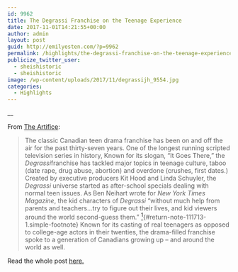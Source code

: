 ```yaml
---
id: 9962
title: The Degrassi Franchise on the Teenage Experience
date: 2017-11-01T14:21:55+00:00
author: admin
layout: post
guid: http://emilyesten.com/?p=9962
permalink: /highlights/the-degrassi-franchise-on-the-teenage-experience/
publicize_twitter_user:
  - sheishistoric
  - sheishistoric
image: /wp-content/uploads/2017/11/degrassijh_9554.jpg
categories:
  - Highlights
---
```

__

From <a href="//the-artifice.com/degrassi-franchise-teenage-experience/" target="_blank" rel="noopener noreferrer">The Artifice</a>:

> The classic Canadian teen drama franchise has been on and off the air for the past thirty-seven years. One of the longest running scripted television series in history, Known for its slogan, “It Goes There,” the <em class="tle">Degrassi</em>franchise has tackled major topics in teenage culture, taboo (date rape, drug abuse, abortion) and overdone (crushes, first dates.) Created by executive producers Kit Hood and Linda Schuyler, the <em class="tle">Degrassi</em> universe started as after-school specials dealing with normal teen issues. As Ben Neihart wrote for <em class="tle">New York Times Magazine</em>, the kid characters of <em class="tle">Degrassi</em> “without much help from parents and teachers…try to figure out their lives, and kid viewers around the world second-guess them.” [<sup>1</sup>](https://the-artifice.com/degrassi-franchise-teenage-experience/#note-111713-1 "Ben Neihart, “DGrassi Is tha Best Teen TV N da WRLD!” The New York Times Magazine, March 20, 2005, accessed August 22, 2017, http://www.nytimes.com/2005/03/20/magazine/dgrassi-is-tha-best-teen-tv-n-da-wrld.html?mcubz=0&_r=0."){#return-note-111713-1.simple-footnote} Known for its casting of real teenagers as opposed to college-age actors in their twenties, the drama-filled franchise spoke to a generation of Canadians growing up – and around the world as well.

Read the whole post <a href="https://the-artifice.com/degrassi-franchise-teenage-experience/" target="_blank" rel="noopener noreferrer">here.</a>

&nbsp;